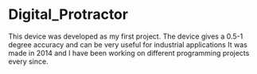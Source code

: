 # Digital_Protractor
This device was developed as my first project. The device gives a 0.5-1 degree accuracy and can be very useful for industrial applications
It was made in 2014 and I have been working on different programming projects every since.

